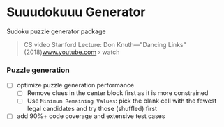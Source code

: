 # Suuudokuuu Generator

Sudoku puzzle generator package

> CS video Stanford Lecture: Don Knuth—"Dancing Links" (2018)www.youtube.com › watch

### Puzzle generation

- [ ] optimize puzzle generation performance
    - [ ] Remove clues in the center block first as it is more constrained
    - [ ] Use `Minimum Remaining Values`: pick the blank cell with the fewest legal candidates and try those (shuffled) first
- [ ] add 90%+ code coverage and extensive test cases
